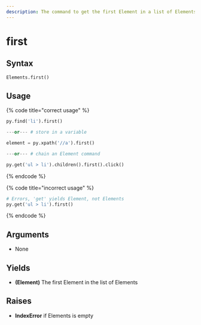 ```yaml
---
description: The command to get the first Element in a list of Elements.
---
```


# first

## Syntax

```python
Elements.first()
```

## Usage

{% code title="correct usage" %}
```python
py.find('li').first()

---or--- # store in a variable

element = py.xpath('//a').first()

---or--- # chain an Element command

py.get('ul > li').children().first().click()
```
{% endcode %}

{% code title="incorrect usage" %}
```python
# Errors, 'get' yields Element, not Elements
py.get('ul > li').first()
```
{% endcode %}

## Arguments

* None

## Yields

* **(Element)** The first Element in the list of Elements

## Raises

* **IndexError** if Elements is empty
